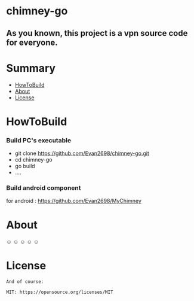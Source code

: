 # chimney-go
## As you known, this project is a vpn source code for everyone.


# Summary

- [HowToBuild](#HowToBuild "HowToBuild")
- [About](#About "About")
- [License](#License "License")

# HowToBuild
 
   ### Build PC's executable
-   git clone https://github.com/Evan2698/chimney-go.git
-   cd chimney-go
-   go build
-   ....

  ### Build android component
   for android : https://github.com/Evan2698/MyChimney
   

# About
 ☺ ☺ ☺ ☺ ☺ 

# License
```
And of course:

MIT: https://opensource.org/licenses/MIT